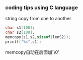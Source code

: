 ### coding tips using C language
string copy from one to another
```c
char s1[100];
char s2[100];
memcopy(s1,s2,sizeof(lenS2));
printf("%s",s1);
```
memcopy自动在后面加'\0'


